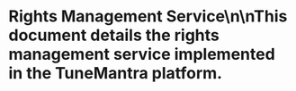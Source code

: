 # Rights Management Service\n\nThis document details the rights management service implemented in the TuneMantra platform.
